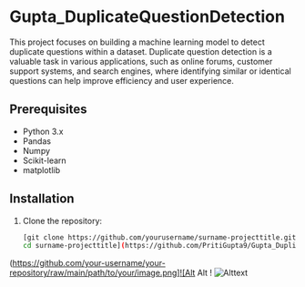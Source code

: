 # Gupta_DuplicateQuestionDetection
This project focuses on building a machine learning model to detect duplicate questions within a dataset. Duplicate question detection is a valuable task in various applications, such as online forums, customer support systems, and search engines, where identifying similar or identical questions can help improve efficiency and user experience.
## Prerequisites
- Python 3.x
- Pandas
- Numpy
- Scikit-learn
- matplotlib
## Installation
1. Clone the repository:
   ```sh
   [git clone https://github.com/yourusername/surname-projecttitle.git
   cd surname-projecttitle](https://github.com/PritiGupta9/Gupta_DuplicateQuestionDetection/blob/main/DuplicateQuestionPair_ML.ipynb)


(https://github.com/your-username/your-repository/raw/main/path/to/your/image.png]![Alt Alt ! 
      ![Alttext](https://github.com/PritiGupta9/Gupta_DuplicateQuestionDetection/blob/main/model_comparasion.png)

